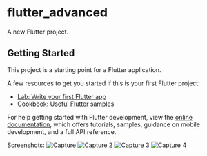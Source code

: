 # flutter_advanced

A new Flutter project.

## Getting Started

This project is a starting point for a Flutter application.

A few resources to get you started if this is your first Flutter project:

- [Lab: Write your first Flutter app](https://docs.flutter.dev/get-started/codelab)
- [Cookbook: Useful Flutter samples](https://docs.flutter.dev/cookbook)

For help getting started with Flutter development, view the
[online documentation](https://docs.flutter.dev/), which offers tutorials,
samples, guidance on mobile development, and a full API reference.

Screenshots:
![Capture](https://github.com/Deathknight101/Flutter-Quiz/assets/120172437/cd437f49-d6c6-4dfe-9184-7cc3513248a6)
![Capture 2](https://github.com/Deathknight101/Flutter-Quiz/assets/120172437/9180e752-31d8-4172-adc8-afa9f9a22f5c)
![Capture 3](https://github.com/Deathknight101/Flutter-Quiz/assets/120172437/d4c19714-fd90-4769-984b-fd0ce71679b4)
![Capture 4](https://github.com/Deathknight101/Flutter-Quiz/assets/120172437/ff3e5abf-ab3f-4838-b084-3be64b3a6504)